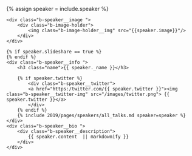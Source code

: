 {% assign speaker = include.speaker %}
<article class="b-speaker fix-anchor" id="{{ speaker.id }}">

	<div class="b-speaker__image ">
		<div class="b-image-holder">
			<img class="b-image-holder__img" src="{{speaker.image}}"/>
		</div>
	</div>

	{% if speaker.slideshare == true %}
	{% endif %}
	<div class="b-speaker__info ">
		<h3 class="name">{{ speaker._name }}</h3>

		{% if speaker.twitter %}
			<div class="b-speaker__twitter">
			<a href="https:/twitter.com/{{ speaker.twitter }}"><img class="b-speaker__twitter-img" src="/images/twitter.png"> {{ speaker.twitter }}</a>
			</div>
		{% endif %}
		{% include 2019/pages/speakers/all_talks.md speaker=speaker %}
   	</div>
	<div class="b-speaker__bio ">
		<div class="b-speaker__description">
	 		{{ speaker.content  || markdownify }}
	  	</div>
   	</div>


</article>
